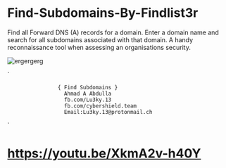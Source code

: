 # Find-Subdomains-By-Findlist3r
Find all Forward DNS (A) records for a domain. Enter a domain name and search for all subdomains associated with that domain. A handy reconnaissance tool when assessing an organisations security.

![ergergerg](https://user-images.githubusercontent.com/46874220/95659024-4c55ca00-0ad3-11eb-8261-b69c12435919.PNG)

`
 
                                                                                                                        
                    { Find Subdomains }
                      Ahmad A Abdulla                                                                          
                      fb.com/Lu3ky.13                                                                          
                      fb.com/cybershield.team                                                                  
                      Email:Lu3ky.13@protonmail.ch                                                             
                                                                                                               
  `



# https://youtu.be/XkmA2v-h40Y

